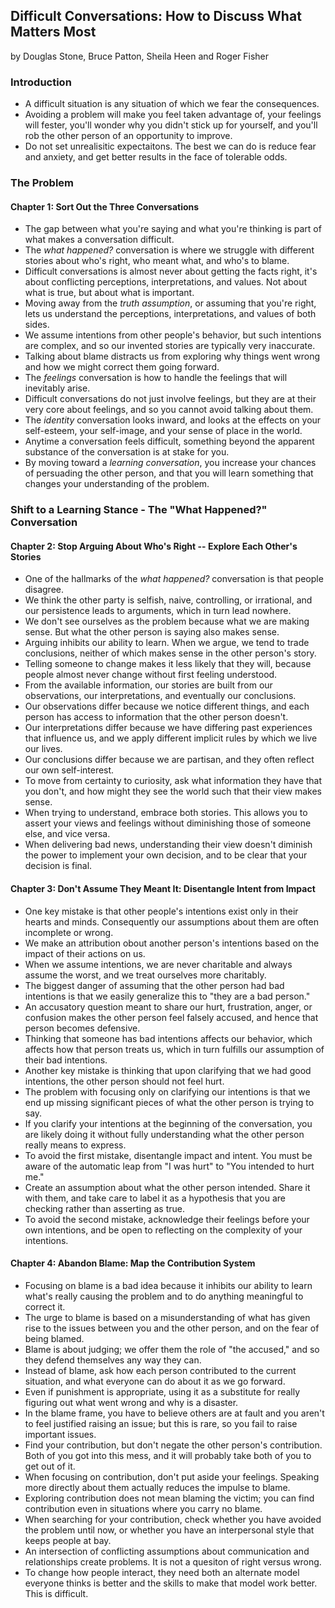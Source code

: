 ## Difficult Conversations: How to Discuss What Matters Most

by Douglas Stone, Bruce Patton, Sheila Heen and Roger Fisher

### Introduction

* A difficult situation is any situation of which we fear the consequences.
* Avoiding a problem will make you feel taken advantage of, your feelings will fester, you'll wonder why you didn't stick up for yourself, and you'll rob the other person of an opportunity to improve.
* Do not set unrealisitic expectaitons. The best we can do is reduce fear and anxiety, and get better results in the face of tolerable odds.

### The Problem

#### Chapter 1: Sort Out the Three Conversations

* The gap between what you're saying and what you're thinking is part of what makes a conversation difficult.
* The *what happened?* conversation is where we struggle with different stories about who's right, who meant what, and who's to blame.
* Difficult conversations is almost never about getting the facts right, it's about conflicting perceptions, interpretations, and values. Not about what is true, but about what is important.
* Moving away from the *truth assumption*, or assuming that you're right, lets us understand the perceptions, interpretations, and values of both sides.
* We assume intentions from other people's behavior, but such intentions are complex, and so our invented stories are typically very inaccurate.
* Talking about blame distracts us from exploring why things went wrong and how we might correct them going forward.
* The *feelings* conversation is how to handle the feelings that will inevitably arise.
* Difficult conversations do not just involve feelings, but they are at their very core about feelings, and so you cannot avoid talking about them.
* The *identity* conversation looks inward, and looks at the effects on your self-esteem, your self-image, and your sense of place in the world.
* Anytime a conversation feels difficult, something beyond the apparent substance of the conversation is at stake for you.
* By moving toward a *learning conversation*, you increase your chances of persuading the other person, and that you will learn something that changes your understanding of the problem.

### Shift to a Learning Stance - The "What Happened?" Conversation

#### Chapter 2: Stop Arguing About Who's Right -- Explore Each Other's Stories

* One of the hallmarks of the *what happened?* conversation is that people disagree.
* We think the other party is selfish, naive, controlling, or irrational, and our persistence leads to arguments, which in turn lead nowhere.
* We don't see ourselves as the problem because what we are making sense. But what the other person is saying also makes sense.
* Arguing inhibits our ability to learn. When we argue, we tend to trade conclusions, neither of which makes sense in the other person's story.
* Telling someone to change makes it less likely that they will, because people almost never change without first feeling understood.
* From the available information, our stories are built from our observations, our interpretations, and eventually our conclusions.
* Our observations differ because we notice different things, and each person has access to information that the other person doesn't.
* Our interpretations differ because we have differing past experiences that influence us, and we apply different implicit rules by which we live our lives.
* Our conclusions differ because we are partisan, and they often reflect our own self-interest.
* To move from certainty to curiosity, ask what information they have that you don't, and how might they see the world such that their view makes sense.
* When trying to understand, embrace both stories. This allows you to assert your views and feelings without diminishing those of someone else, and vice versa.
* When delivering bad news, understanding their view doesn't diminish the power to implement your own decision, and to be clear that your decision is final.

#### Chapter 3: Don't Assume They Meant It: Disentangle Intent from Impact

* One key mistake is that other people's intentions exist only in their hearts and minds. Consequently our assumptions about them are often incomplete or wrong.
* We make an attribution obout another person's intentions based on the impact of their actions on us.
* When we assume intentions, we are never charitable and always assume the worst, and we treat ourselves more charitably.
* The biggest danger of assuming that the other person had bad intentions is that we easily generalize this to "they are a bad person."
* An accusatory question meant to share our hurt, frustration, anger, or confusion makes the other person feel falsely accused, and hence that person becomes defensive.
* Thinking that someone has bad intentions affects our behavior, which affects how that person treats us, which in turn fulfills our assumption of their bad intentions.
* Another key mistake is thinking that upon clarifying that we had good intentions, the other person should not feel hurt.
* The problem with focusing only on clarifying our intentions is that we end up missing significant pieces of what the other person is trying to say.
* If you clarify your intentions at the beginning of the conversation, you are likely doing it without fully understanding what the other person really means to express.
* To avoid the first mistake, disentangle impact and intent. You must be aware of the automatic leap from "I was hurt" to "You intended to hurt me."
* Create an assumption about what the other person intended. Share it with them, and take care to label it as a hypothesis that you are checking rather than asserting as true.
* To avoid the second mistake, acknowledge their feelings before your own intentions, and be open to reflecting on the complexity of your intentions.

#### Chapter 4: Abandon Blame: Map the Contribution System

* Focusing on blame is a bad idea because it inhibits our ability to learn what's really causing the problem and to do anything meaningful to correct it.
* The urge to blame is based on a misunderstanding of what has given rise to the issues between you and the other person, and on the fear of being blamed.
* Blame is about judging; we offer them the role of "the accused," and so they defend themselves any way they can.
* Instead of blame, ask how each person contributed to the current situation, and what everyone can do about it as we go forward.
* Even if punishment is appropriate, using it as a substitute for really figuring out what went wrong and why is a disaster.
* In the blame frame, you have to believe others are at fault and you aren't to feel justified raising an issue; but this is rare, so you fail to raise important issues.
* Find your contribution, but don't negate the other person's contribution. Both of you got into this mess, and it will probably take both of you to get out of it.
* When focusing on contribution, don't put aside your feelings. Speaking more directly about them actually reduces the impulse to blame.
* Exploring contribution does not mean blaming the victim; you can find contribution even in situations where you carry no blame.
* When searching for your contribution, check whether you have avoided the problem until now, or whether you have an interpersonal style that keeps people at bay.
* An intersection of conflicting assumptions about communication and relationships create problems. It is not a quesiton of right versus wrong.
* To change how people interact, they need both an alternate model everyone thinks is better and the skills to make that model work better. This is difficult.
